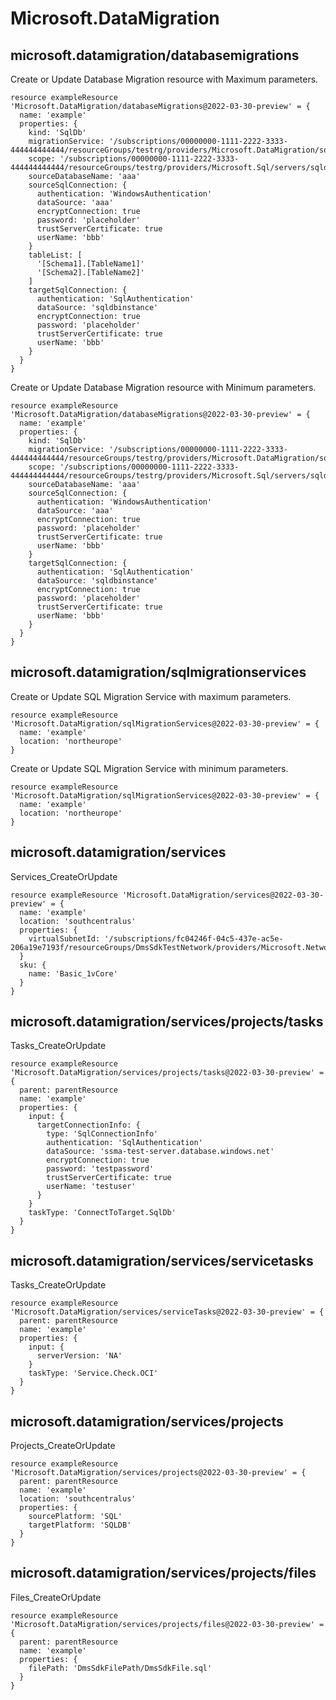 # Microsoft.DataMigration

## microsoft.datamigration/databasemigrations

Create or Update Database Migration resource with Maximum parameters.
```bicep
resource exampleResource 'Microsoft.DataMigration/databaseMigrations@2022-03-30-preview' = {
  name: 'example'
  properties: {
    kind: 'SqlDb'
    migrationService: '/subscriptions/00000000-1111-2222-3333-444444444444/resourceGroups/testrg/providers/Microsoft.DataMigration/sqlMigrationServices/testagent'
    scope: '/subscriptions/00000000-1111-2222-3333-444444444444/resourceGroups/testrg/providers/Microsoft.Sql/servers/sqldbinstance'
    sourceDatabaseName: 'aaa'
    sourceSqlConnection: {
      authentication: 'WindowsAuthentication'
      dataSource: 'aaa'
      encryptConnection: true
      password: 'placeholder'
      trustServerCertificate: true
      userName: 'bbb'
    }
    tableList: [
      '[Schema1].[TableName1]'
      '[Schema2].[TableName2]'
    ]
    targetSqlConnection: {
      authentication: 'SqlAuthentication'
      dataSource: 'sqldbinstance'
      encryptConnection: true
      password: 'placeholder'
      trustServerCertificate: true
      userName: 'bbb'
    }
  }
}
```

Create or Update Database Migration resource with Minimum parameters.
```bicep
resource exampleResource 'Microsoft.DataMigration/databaseMigrations@2022-03-30-preview' = {
  name: 'example'
  properties: {
    kind: 'SqlDb'
    migrationService: '/subscriptions/00000000-1111-2222-3333-444444444444/resourceGroups/testrg/providers/Microsoft.DataMigration/sqlMigrationServices/testagent'
    scope: '/subscriptions/00000000-1111-2222-3333-444444444444/resourceGroups/testrg/providers/Microsoft.Sql/servers/sqldbinstance'
    sourceDatabaseName: 'aaa'
    sourceSqlConnection: {
      authentication: 'WindowsAuthentication'
      dataSource: 'aaa'
      encryptConnection: true
      password: 'placeholder'
      trustServerCertificate: true
      userName: 'bbb'
    }
    targetSqlConnection: {
      authentication: 'SqlAuthentication'
      dataSource: 'sqldbinstance'
      encryptConnection: true
      password: 'placeholder'
      trustServerCertificate: true
      userName: 'bbb'
    }
  }
}
```

## microsoft.datamigration/sqlmigrationservices

Create or Update SQL Migration Service with maximum parameters.
```bicep
resource exampleResource 'Microsoft.DataMigration/sqlMigrationServices@2022-03-30-preview' = {
  name: 'example'
  location: 'northeurope'
}
```

Create or Update SQL Migration Service with minimum parameters.
```bicep
resource exampleResource 'Microsoft.DataMigration/sqlMigrationServices@2022-03-30-preview' = {
  name: 'example'
  location: 'northeurope'
}
```

## microsoft.datamigration/services

Services_CreateOrUpdate
```bicep
resource exampleResource 'Microsoft.DataMigration/services@2022-03-30-preview' = {
  name: 'example'
  location: 'southcentralus'
  properties: {
    virtualSubnetId: '/subscriptions/fc04246f-04c5-437e-ac5e-206a19e7193f/resourceGroups/DmsSdkTestNetwork/providers/Microsoft.Network/virtualNetworks/DmsSdkTestNetwork/subnets/default'
  }
  sku: {
    name: 'Basic_1vCore'
  }
}
```

## microsoft.datamigration/services/projects/tasks

Tasks_CreateOrUpdate
```bicep
resource exampleResource 'Microsoft.DataMigration/services/projects/tasks@2022-03-30-preview' = {
  parent: parentResource 
  name: 'example'
  properties: {
    input: {
      targetConnectionInfo: {
        type: 'SqlConnectionInfo'
        authentication: 'SqlAuthentication'
        dataSource: 'ssma-test-server.database.windows.net'
        encryptConnection: true
        password: 'testpassword'
        trustServerCertificate: true
        userName: 'testuser'
      }
    }
    taskType: 'ConnectToTarget.SqlDb'
  }
}
```

## microsoft.datamigration/services/servicetasks

Tasks_CreateOrUpdate
```bicep
resource exampleResource 'Microsoft.DataMigration/services/serviceTasks@2022-03-30-preview' = {
  parent: parentResource 
  name: 'example'
  properties: {
    input: {
      serverVersion: 'NA'
    }
    taskType: 'Service.Check.OCI'
  }
}
```

## microsoft.datamigration/services/projects

Projects_CreateOrUpdate
```bicep
resource exampleResource 'Microsoft.DataMigration/services/projects@2022-03-30-preview' = {
  parent: parentResource 
  name: 'example'
  location: 'southcentralus'
  properties: {
    sourcePlatform: 'SQL'
    targetPlatform: 'SQLDB'
  }
}
```

## microsoft.datamigration/services/projects/files

Files_CreateOrUpdate
```bicep
resource exampleResource 'Microsoft.DataMigration/services/projects/files@2022-03-30-preview' = {
  parent: parentResource 
  name: 'example'
  properties: {
    filePath: 'DmsSdkFilePath/DmsSdkFile.sql'
  }
}
```
